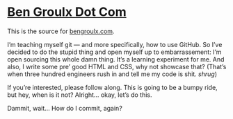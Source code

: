 # [Ben Groulx Dot Com](https://bengroulx.com/ "Ben Groulx")

This is the source for [bengroulx.com](https://bengroulx.com/ "Ben Groulx").

I’m teaching myself git — and more specifically, how to use GitHub. So I’ve decided to do the stupid thing and open myself up to embarrassement: I’m open sourcing this whole damn thing. It’s a learning experiment for me. And also, I write some pre’ good HTML and CSS, why not showcase that? (That’s when three hundred engineers rush in and tell me my code is shit. _shrug_)

If you’re interested, please follow along. This is going to be a bumpy ride, but hey, when is it not?  Alright… okay, let’s do this.

Dammit, wait… How do I commit, again?

